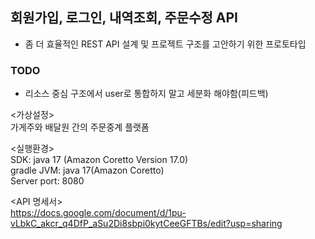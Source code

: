 ## 회원가입, 로그인, 내역조회, 주문수정 API
- 좀 더 효율적인 REST API 설계 및 프로젝트 구조를 고안하기 위한 프로토타입

### TODO
- 리소스 중심 구조에서 user로 통합하지 말고 세분화 해야함(피드백)

<가상설정>  
가게주와 배달원 간의 주문중계 플랫폼

<실행환경>  
SDK: java 17 (Amazon Coretto Version 17.0)  
gradle JVM: java 17(Amazon Coretto)  
Server port: 8080

<API 명세서>  
https://docs.google.com/document/d/1pu-vLbkC_akcr_q4DfP_aSu2Di8sbpi0kytCeeGFTBs/edit?usp=sharing

